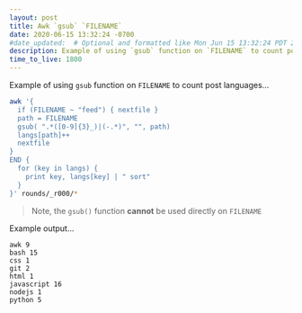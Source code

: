 ```yaml
---
layout: post
title: Awk `gsub` `FILENAME`
date: 2020-06-15 13:32:24 -0700
#date_updated:  # Optional and formatted like Mon Jun 15 13:32:24 PDT 2020 above
description: Example of using `gsub` function on `FILENAME` to count post languages
time_to_live: 1800
---
```




Example of using `gsub` function on `FILENAME` to count post languages...


```bash
awk '{
  if (FILENAME ~ "feed") { nextfile }
  path = FILENAME
  gsub( ".*([0-9]{3}_)|(-.*)", "", path)
  langs[path]++
  nextfile
}
END {
  for (key in langs) {
    print key, langs[key] | " sort"
  }
}' rounds/_r000/*
```


> Note, the `gsub()` function **cannot** be used directly on `FILENAME`


Example output...


```
awk 9
bash 15
css 1
git 2
html 1
javascript 16
nodejs 1
python 5
```
